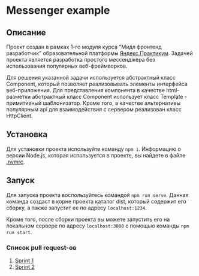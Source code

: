 # Messenger example

## Описание

Проект создан в рамках 1-го модуля курса "Мидл фронтенд разработчик" образовательной
платформы [Яндекс.Практикум](https://practicum.yandex.ru). Задачей проекта является разработка простого мессенджера без
использования популярных веб-фреймворков.

Для решения указанной задачи используется абстрактный класс Component, который позволяет реализовывать элементы
интерфейса веб-приложения. Для представления компонента в качестве html-разметки абстрактный класс Component использует
класс Template - примитивный шаблонизатор. Кроме того, в качестве альтернативы популярным api для взаимодействия с
сервером реализован класс HttpClient.

## Установка

Для установки проекта используйте команду `npm i`. Информацию о версии Node.js, которая используется в проекте, вы
найдете в файле [.nvmrc](https://github.com/EranosyanEduard/middle.messenger.praktikum.yandex/blob/sprint_1/.nvmrc).

## Запуск

Для запуска проекта воспользуйтесь командой `npm run serve`. Данная команда создаст в корне проекта каталог dist,
который содержит его сборку, а также запустит ее по адресу `localhost:1234`.

Кроме того, после сборки проекта вы можете запустить его на локальном сервере по адресу `localhost:3000` с помощью
команды `npm run start`.

### Список pull request-ов

1. [Sprint 1](https://github.com/EranosyanEduard/middle.messenger.praktikum.yandex/pull/1)
2. [Sprint 2](https://github.com/EranosyanEduard/middle.messenger.praktikum.yandex/pull/2)
